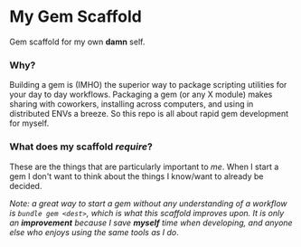 My Gem Scaffold
===

Gem scaffold for my own **damn** self.

### Why? 

Building a gem is (IMHO) the superior way to package scripting utilities for your day to day workflows. Packaging a gem (or any X module) makes sharing with coworkers, installing across computers, and using in distributed ENVs a breeze. So this repo is all about rapid gem development for myself.

### What does my scaffold *require*?

These are the things that are particularly important to *me*. When I start a gem I don't want to think about the things I know/want to already be decided.

*Note: a great way to start a gem without any understanding of a workflow is `bundle gem <dest>`, which is what this scaffold improves upon. It is only an **improvement** because I save **myself** time when developing, and anyone else who enjoys using the same tools as I do*.



